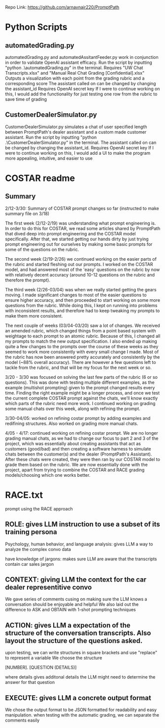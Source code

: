 Repo Link: https://github.com/arnavnair220/PromptPath

# Python Scripts
## automatedGrading.py
automatedGrading.py and automatedAssitantFeeder.py work in conjunction in order to validate OpenAI assistant efficacy.
Run the script by inputting "python .\automatedGrading.py" in the terminal. Requires "UW Chat Transcripts.xlsx" and "Manual Real Chat Grading [Confidential].xlsx"
Outputs a visualization with each point from the grading rubric and a corresponding score
The assistant called on can be changed by changing the assistant_id
Requires OpenAI secret key
If I were to continue working on this, I would add the functionality for just testing one row from the rubric to save time of grading

## CustomerDealerSimulator.py
CustomerDealerSimulator.py simulates a chat of user specified length between PromptPath's dealer assistant and a custom made customer assistant.
Run the script by inputting "python .\CustomerDealerSimulator.py" in the terminal.
The assistant called on can be changed by changing the assistant_id.
Requires OpenAI secret key
If I were to continue working on this, I would add a UI to make the program more appealing, intuitive, and easier to use

# COSTAR readme
## Summary
2/12-3/30: Summary of COSTAR prompt changes so far (instructed to make summary file on 3/18)

The first week (2/12-2/19) was understanding what prompt engineering is. In order to do this for COSTAR, we read some articles shared by PromptPath that dived deep into prompt engineering and the COSTAR model specifically. After that, we started getting our hands dirty by just trying prompt engineering out for ourselves by making some basic prompts for some of the questions on the rubric.

The second week (2/19-2/26) we continued working on the easier parts of the rubric and started fleshing out our prompts. I worked on the COSTAR model, and had answered most of the 'easy' questions on the rubric by now with relatively decent accuracy (around 10-12 questions on the rubric and therefore the prompt).

The third week (2/26-03/04) was when we really started getting the gears moving. I made significant changes to most of the easier questions to ensure higher accuracy, and then proceeded to start working on some more questions from the rubric. While doing this, I kept on running into problems with inconsistent results, and therefore had to keep tweaking my prompts to make them more consistent.

The next couple of weeks (03/04-03/20) saw a lot of changes. We received an amended rubric, which changed things from a point based system with weightage to each prompt to an atomic rubric. Because of this, I changed all my prompts to match the new output specification. I also ended up making quite a few changes to the prompts over the course of these weeks as they seemed to work more consistently with every small change I made. Most of the rubric has now been answered pretty accurately and consistently by the model (~88% overall accuracy). There are however a few questions left to tackle from the rubric, and that will be my focus for the next week or so.

3/20 - 3/30 was focused on solving the last few parts of the rubric (6 or so questions). This was done with testing multiple different examples, as the example (multishot prompting) given to the prompt changed results every time. Finding the right example might be a longer process, and once we test the current complete COSTAR prompt against the chats, we'll know exactly which parts of the rubric need more work. I continued working on grading some manual chats over this week, along with refining the prompt. 

3/30-04/05: worked on refining costar prompt by adding examples and redifining structures. Also worked on grading more manual chats. 

4/05 - 4/17: continued working on refining costar prompt. We are no longer grading manual chats, as we had to change our focus to part 2 and 3 of the project, which was essentially about creating assistants that act as customers (good/bad) and then creating a software harness to simulate chats between the customer(s) and the dealer (PromptPath's Assistant). After these chats were created, they were then ran by our COSTAR model to grade them based on the rubric. We are now essentially done with the project, apart from trying to combine the COSTAR and RACE grading models/choosing which one works better.

# RACE.txt

prompt using the RACE approach

## ROLE: gives LLM instruction to use a subset of its training persona

Psychology, human behavior, and language analysis: gives LLM a way to analyze the complex convo data

have knowledge of jargons: makes sure LLM are aware that the transcripts contain car sales jargon

## CONTEXT: giving LLM the context for the car dealer representitive convo

We gave series of comments cusing on making sure the LLM knows a conversation should be enjoyable and helpful
We also laid out the difference to ASK and OBTAIN with 1-shot prompting techniques

## ACTION: gives LLM a expectation of the structure of the conversation transcripts. Also layout the structure of the questions asked.

upon testing, we can write structures in square brackets and use "replace" to represent a variable
We choose the structure 

\[NUMBER]. [QUESTION (DETAILS)]

where details gives additonal details the LLM might need to determine the answer for that question

## EXECUTE: gives LLM a concrete output format

We chose the output format to be JSON formatted for readability and easy manipulation.
when testing with the automatic grading, we can separate the comments easily
